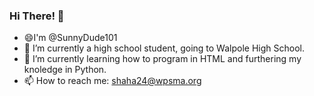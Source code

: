 ### Hi There! 👋 
- 😄I'm @SunnyDude101
- 🔭 I’m currently a high school student, going to Walpole High School.
- 🌱 I’m currently learning how to program in HTML and furthering my knoledge in Python. 
- 📫 How to reach me: shaha24@wpsma.org
